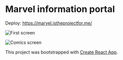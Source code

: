 # Marvel information portal

Deploy: https://marvel.istheprojectfor.me/

![First screen](https://i2.piccy.info/i9/c5fc189b80f6fc5e6d98d20b16dcfac3/1644438537/290836/1457852/9107screenshot_localhost_3000_2022_02_09_23_27_39.jpg)

![Comics screen](https://i2.piccy.info/i9/ecfb63e378c25e92912a73b0233babc0/1644438623/366571/1457852/screenshot_localhost_3000_2022_02_09_23_28_21.jpg)

This project was bootstrapped with [Create React App](https://github.com/facebook/create-react-app).
